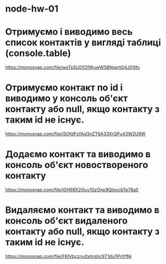 # node-hw-01

# Отримуємо і виводимо весь список контактів у вигляді таблиці (console.table)

https://monosnap.com/file/woTsSIJOf2fWuwW5BNxertG4J01tfo

# Отримуємо контакт по id і виводимо у консоль об'єкт контакту або null, якщо контакту з таким id не існує.

https://monosnap.com/file/jSOfdFsYAd3nZT6A33XrQPu43W2U9W

# Додаємо контакт та виводимо в консоль об'єкт новоствореного контакту

https://monosnap.com/file/jGH68X2j5uv10zOnp9QtovcbTe78a5

# Видаляємо контакт та виводимо в консоль об'єкт видаленого контакту або null, якщо контакту з таким id не існує.

https://monosnap.com/file/FKIVbczrvJtxhrshc9T1diJ1PnYfNj

